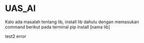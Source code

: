 # UAS_AI

Kalo ada masalah tentang lib, install lib dahulu
dengan memasukan command berikut pada terminal
pip install [nama lib]

test2 error 
